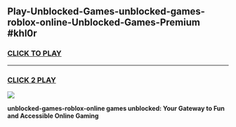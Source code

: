 
## Play-Unblocked-Games-unblocked-games-roblox-online-Unblocked-Games-Premium #khl0r
<h3>
<a href="https://premium.freeplayer.one?title=unblocked-games-roblox-online&ref=12M">CLICK TO PLAY</a></h3>
<hr>

<h3>
<a href="https://premium.freeplayer.one?title=unblocked-games-roblox-online&ref=12M">CLICK 2 PLAY</a>
  
</h3>

<a href="https://premium.freeplayer.one?title=unblocked-games-roblox-online&ref=12M"><img src="https://clearcache.store/games.png"></a>


**unblocked-games-roblox-online games unblocked: Your Gateway to Fun and Accessible Online Gaming**
